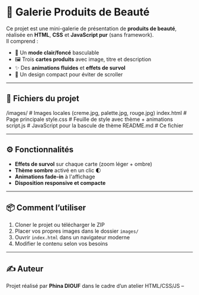 # 💄 Galerie Produits de Beauté

Ce projet est une mini-galerie de présentation de **produits de beauté**, réalisée en **HTML**, **CSS** et **JavaScript pur** (sans framework).  
Il comprend :

- 🎨 Un **mode clair/foncé** basculable
- 🖼️ Trois **cartes produits** avec image, titre et description
- ✨ Des **animations fluides** et **effets de survol**
- 📱 Un design compact pour éviter de scroller

---

## 📁 Fichiers du projet

/images/ # Images locales (creme.jpg, palette.jpg, rouge.jpg)
index.html # Page principale
style.css # Feuille de style avec thème + animations
script.js # JavaScript pour la bascule de thème
README.md # Ce fichier

---

## ⚙️ Fonctionnalités

- **Effets de survol** sur chaque carte (zoom léger + ombre)
- **Thème sombre** activé en un clic 🌓
- **Animations fade-in** à l'affichage
- **Disposition responsive et compacte**

---

## 📦 Comment l’utiliser

1. Cloner le projet ou télécharger le ZIP
2. Placer vos propres images dans le dossier `images/`
3. Ouvrir `index.html` dans un navigateur moderne
4. Modifier le contenu selon vos besoins

---

## ✍️ Auteur

Projet réalisé par **Phina DIOUF** dans le cadre d’un atelier HTML/CSS/JS –